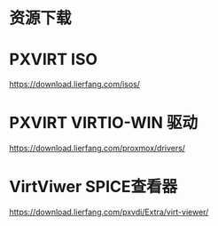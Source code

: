 # 资源下载

# PXVIRT ISO

https://download.lierfang.com/isos/

# PXVIRT VIRTIO-WIN 驱动

https://download.lierfang.com/proxmox/drivers/

# VirtViwer SPICE查看器

https://download.lierfang.com/pxvdi/Extra/virt-viewer/

